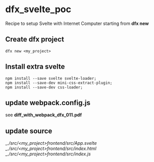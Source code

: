 # dfx_svelte_poc

Recipe to setup Svelte with Internet Computer starting from  __dfx new__

## Create dfx project

`dfx new <my_project>`

## Install extra svelte

```
npm install --save svelte svelte-loader;
npm install --save-dev mini-css-extract-plugin;
npm install --save-dev css-loader;
```

## update webpack.config.js

see __diff_with_webpack_dfx_011.pdf__

## update source

__./src/<my_project>_frontend/src/App.svelte__
__./src/<my_project>_frontend/src/index.html__
__./src/<my_project>_frontend/src/index.js__

